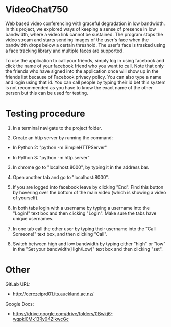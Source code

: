 # VideoChat750
Web based video conferencing with graceful degradation in low bandwidth. In this project, we explored ways of 
keeping a sense of presence in low bandwidth, where a video link cannot be sustained. The program stops the video stream
and starts sending images of the user's face when the bandwidth drops below a certain threshold. The user's face is trasked
using a face tracking library  and multiple faces are supported.

To use the application to call your friends, simply log in using facebook and click the name of your facebook friend who you want to call.
Note that only the friends who have signed into the application once will show up in the friends list because of Facebook privacy policy.
You can also type a name and login using that id. You can call people by typing their id bet this system is not recommended as you have to know the exact name of the other person but this can be used for testing.


# Testing procedure 

1. In a terminal navigate to the project folder.

2. Create an http server by running the command:

 - In Python 2: "python -m SimpleHTTPServer"

 - In Python 3: "python -m http.server"

3. In chrome go to "localhost:8000", by typing it in the address bar.

4. Open another tab and go to "localhost:8000".

5. If you are logged into facebook leave by clicking "End". Find this button by hovering over the bottom of the main video (which is showing a video of yourself).

6. In both tabs login with a username by typing a username into the "Login!" text box and then clicking "Login". Make sure the tabs have unique usernames.

7. In one tab call the other user by typing their username into the "Call Someone!" text box, and then clicking "Call".

8. Switch between high and low bandwidth by typing either "high" or "low" in the "Set your bandwidth(High/Low)" text box and then clicking "set".


# Other

GitLab URL:
 - http://cerczeiprd01.its.auckland.ac.nz/
 
Google Docs:
 - https://drive.google.com/drive/folders/0Bwkj6-wqpkl0Mk13Ry04ZlkwcGc
